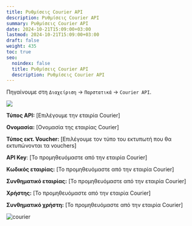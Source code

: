 ```yaml
---
title: Ρυθμίσεις Courier API
description: Ρυθμίσεις Courier API
summary: Ρυθμίσεις Courier API
date: 2024-10-21T15:09:00+03:00
lastmod: 2024-10-21T15:09:00+03:00
draft: false
weight: 435
toc: true
seo:
  noindex: false
  title: Ρυθμίσεις Courier API
  description: Ρυθμίσεις Courier API
---
```

Πηγαίνουμε στη `Διαχείριση` -> `Παρστατικά`  -> `Courier API`.

![](/images/courier.jpg)

**Τύπος API:** \[Επιλέγουμε την εταιρία Courier]

**Ονομασία:** \[Ονομασία της εταιρίας Courier]

**Τύπος εκτ. Voucher:** \[Επιλέγουμε τον τύπο του εκτυπωτή που θα εκτυπώνονται τα vouchers]

**API Key**: \[Το προμηθευόμαστε από την εταιρία Courier]

**Κωδικός εταιρίας:** \[Το προμηθευόμαστε από την εταιρία Courier]

**Συνθηματικό εταιρίας:** \[Το προμηθευόμαστε από την εταιρία Courier]

**Χρήστης:** \[Το προμηθευόμαστε από την εταιρία Courier]

**Συνθηματικό χρήστη:** \[Το προμηθευόμαστε από την εταιρία Courier]

![courier](/images/courier-2.jpg "courier")
